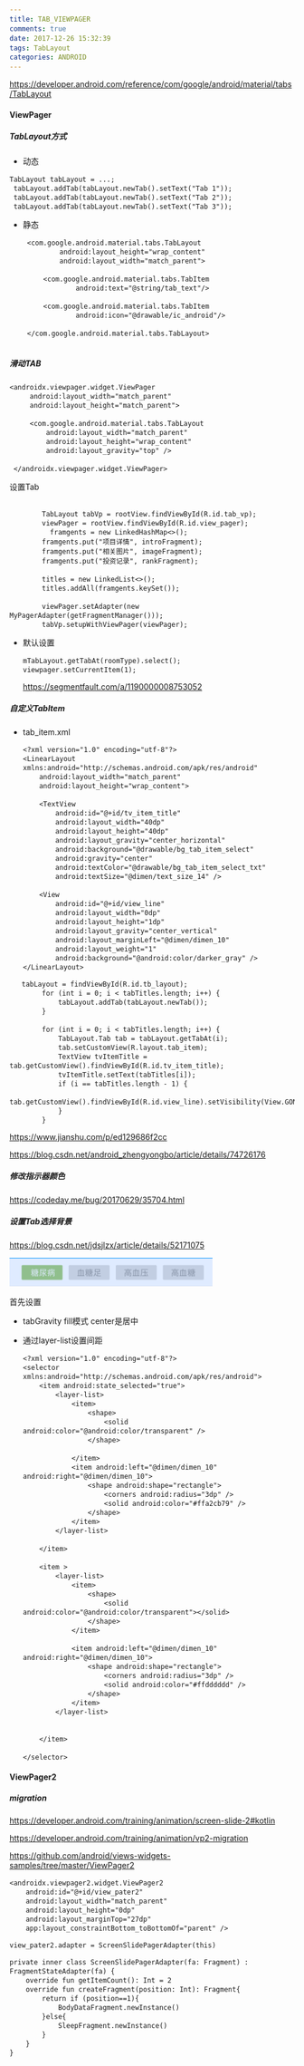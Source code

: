 ```yaml
---
title: TAB_VIEWPAGER
comments: true
date: 2017-12-26 15:32:39
tags: TabLayout
categories: ANDROID
---
```


https://developer.android.com/reference/com/google/android/material/tabs/TabLayout

####  ViewPager

#####  TabLayout方式

* 动态

```
TabLayout tabLayout = ...;
 tabLayout.addTab(tabLayout.newTab().setText("Tab 1"));
 tabLayout.addTab(tabLayout.newTab().setText("Tab 2"));
 tabLayout.addTab(tabLayout.newTab().setText("Tab 3"));
```

* 静态

  ```
   <com.google.android.material.tabs.TabLayout
           android:layout_height="wrap_content"
           android:layout_width="match_parent">
  
       <com.google.android.material.tabs.TabItem
               android:text="@string/tab_text"/>
  
       <com.google.android.material.tabs.TabItem
               android:icon="@drawable/ic_android"/>
  
   </com.google.android.material.tabs.TabLayout>
   
  ```





##### 滑动TAB

```
<androidx.viewpager.widget.ViewPager
     android:layout_width="match_parent"
     android:layout_height="match_parent">

     <com.google.android.material.tabs.TabLayout
         android:layout_width="match_parent"
         android:layout_height="wrap_content"
         android:layout_gravity="top" />

 </androidx.viewpager.widget.ViewPager>
```

设置Tab

```

        TabLayout tabVp = rootView.findViewById(R.id.tab_vp);
        viewPager = rootView.findViewById(R.id.view_pager);
          framgents = new LinkedHashMap<>();
        framgents.put("项目详情", introFragment);
        framgents.put("相关图片", imageFragment);
        framgents.put("投资记录", rankFragment);

        titles = new LinkedList<>();
        titles.addAll(framgents.keySet());

        viewPager.setAdapter(new MyPagerAdapter(getFragmentManager()));
        tabVp.setupWithViewPager(viewPager);
```



* 默认设置

  ```
  mTabLayout.getTabAt(roomType).select();
  viewpager.setCurrentItem(1);
  ```

  https://segmentfault.com/a/1190000008753052


#####  自定义TabItem

* tab_item.xml

  ```
  <?xml version="1.0" encoding="utf-8"?>
  <LinearLayout xmlns:android="http://schemas.android.com/apk/res/android"
      android:layout_width="match_parent"
      android:layout_height="wrap_content">
  
      <TextView
          android:id="@+id/tv_item_title"
          android:layout_width="40dp"
          android:layout_height="40dp"
          android:layout_gravity="center_horizontal"
          android:background="@drawable/bg_tab_item_select"
          android:gravity="center"
          android:textColor="@drawable/bg_tab_item_select_txt"
          android:textSize="@dimen/text_size_14" />
  
      <View
          android:id="@+id/view_line"
          android:layout_width="0dp"
          android:layout_height="1dp"
          android:layout_gravity="center_vertical"
          android:layout_marginLeft="@dimen/dimen_10"
          android:layout_weight="1"
          android:background="@android:color/darker_gray" />
  </LinearLayout>
  
  ```


```
   tabLayout = findViewById(R.id.tb_layout);
        for (int i = 0; i < tabTitles.length; i++) {
            tabLayout.addTab(tabLayout.newTab());
        }

        for (int i = 0; i < tabTitles.length; i++) {
            TabLayout.Tab tab = tabLayout.getTabAt(i);
            tab.setCustomView(R.layout.tab_item);
            TextView tvItemTitle = tab.getCustomView().findViewById(R.id.tv_item_title);
            tvItemTitle.setText(tabTitles[i]);
            if (i == tabTitles.length - 1) {
                tab.getCustomView().findViewById(R.id.view_line).setVisibility(View.GONE);
            }
        }
```



https://www.jianshu.com/p/ed129686f2cc

https://blog.csdn.net/android_zhengyongbo/article/details/74726176

#####  修改指示器颜色

https://codeday.me/bug/20170629/35704.html

#####  设置Tab选择背景



<https://blog.csdn.net/jdsjlzx/article/details/52171075>

 ![tabLayout_20190603110418](TAB_VIEWPAGER\tabLayout_20190603110418.png)

首先设置 

* tabGravity fill模式 center是居中

* 通过layer-list设置间距

  ```
  <?xml version="1.0" encoding="utf-8"?>
  <selector xmlns:android="http://schemas.android.com/apk/res/android">
      <item android:state_selected="true">
          <layer-list>
              <item>
                  <shape>
                      <solid android:color="@android:color/transparent" />
                  </shape>
  
              </item>
              <item android:left="@dimen/dimen_10" android:right="@dimen/dimen_10">
                  <shape android:shape="rectangle">
                      <corners android:radius="3dp" />
                      <solid android:color="#ffa2cb79" />
                  </shape>
              </item>
          </layer-list>
  
      </item>
  
      <item >
          <layer-list>
              <item>
                  <shape>
                      <solid android:color="@android:color/transparent"></solid>
                  </shape>
              </item>
  
              <item android:left="@dimen/dimen_10" android:right="@dimen/dimen_10">
                  <shape android:shape="rectangle">
                      <corners android:radius="3dp" />
                      <solid android:color="#ffdddddd" />
                  </shape>
              </item>
          </layer-list>
  
  
      </item>
  
  </selector>
  ```

  

#### ViewPager2

#####  migration

https://developer.android.com/training/animation/screen-slide-2#kotlin

https://developer.android.com/training/animation/vp2-migration

https://github.com/android/views-widgets-samples/tree/master/ViewPager2



```
<androidx.viewpager2.widget.ViewPager2
    android:id="@+id/view_pater2"
    android:layout_width="match_parent"
    android:layout_height="0dp"
    android:layout_marginTop="27dp"
    app:layout_constraintBottom_toBottomOf="parent" />
```

```
view_pater2.adapter = ScreenSlidePagerAdapter(this)
```

```
private inner class ScreenSlidePagerAdapter(fa: Fragment) : FragmentStateAdapter(fa) {
    override fun getItemCount(): Int = 2
    override fun createFragment(position: Int): Fragment{
        return if (position==1){
            BodyDataFragment.newInstance()
        }else{
            SleepFragment.newInstance()
        }
    }
}
```